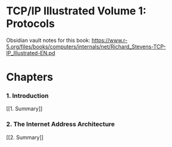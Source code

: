 # TCP/IP Illustrated Volume 1: Protocols

Obsidian vault notes for this book:
https://www.r-5.org/files/books/computers/internals/net/Richard_Stevens-TCP-IP_Illustrated-EN.pd

# Chapters
### 1. Introduction
[[1. Summary]]
### 2. The Internet Address Architecture
[[2. Summary]]

